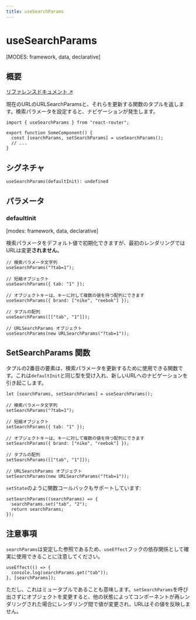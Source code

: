 ```yaml
---
title: useSearchParams
---
```


# useSearchParams

[MODES: framework, data, declarative]

## 概要

[リファレンスドキュメント ↗](https://api.reactrouter.com/v7/functions/react_router.useSearchParams.html)

現在のURLのURLSearchParamsと、それらを更新する関数のタプルを返します。検索パラメータを設定すると、ナビゲーションが発生します。

```tsx
import { useSearchParams } from "react-router";

export function SomeComponent() {
  const [searchParams, setSearchParams] = useSearchParams();
  // ...
}
```

## シグネチャ

```tsx
useSearchParams(defaultInit): undefined
```

## パラメータ

### defaultInit

[modes: framework, data, declarative]

検索パラメータをデフォルト値で初期化できますが、最初のレンダリングではURLは変更**されません**。

```tsx
// 検索パラメータ文字列
useSearchParams("?tab=1");

// 短縮オブジェクト
useSearchParams({ tab: "1" });

// オブジェクトキーは、キーに対して複数の値を持つ配列にできます
useSearchParams({ brand: ["nike", "reebok"] });

// タプルの配列
useSearchParams([["tab", "1"]]);

// URLSearchParams オブジェクト
useSearchParams(new URLSearchParams("?tab=1"));
```

## SetSearchParams 関数

タプルの2番目の要素は、検索パラメータを更新するために使用できる関数です。これは`defaultInit`と同じ型を受け入れ、新しいURLへのナビゲーションを引き起こします。

```tsx
let [searchParams, setSearchParams] = useSearchParams();

// 検索パラメータ文字列
setSearchParams("?tab=1");

// 短縮オブジェクト
setSearchParams({ tab: "1" });

// オブジェクトキーは、キーに対して複数の値を持つ配列にできます
setSearchParams({ brand: ["nike", "reebok"] });

// タプルの配列
setSearchParams([["tab", "1"]]);

// URLSearchParams オブジェクト
setSearchParams(new URLSearchParams("?tab=1"));
```

`setState`のように関数コールバックもサポートしています:

```tsx
setSearchParams((searchParams) => {
  searchParams.set("tab", "2");
  return searchParams;
});
```

## 注意事項

`searchParams`は安定した参照であるため、`useEffect`フックの依存関係として確実に使用できることに注意してください。

```tsx
useEffect(() => {
  console.log(searchParams.get("tab"));
}, [searchParams]);
```

ただし、これはミュータブルであることも意味します。`setSearchParams`を呼び出さずにオブジェクトを変更すると、他の状態によってコンポーネントが再レンダリングされた場合にレンダリング間で値が変更され、URLはその値を反映しません。